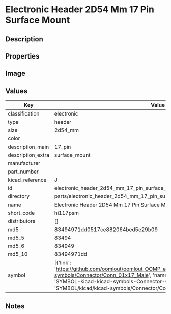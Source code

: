 # Electronic Header 2D54 Mm 17 Pin Surface Mount

## Description

## Properties


## Image


## Values

| Key | Value |
| --- | --- |
| classification | electronic |
| type | header |
| size | 2d54_mm |
| color |  |
| description_main | 17_pin |
| description_extra | surface_mount |
| manufacturer |  |
| part_number |  |
| kicad_reference | J |
| id | electronic_header_2d54_mm_17_pin_surface_mount |
| directory | parts/electronic_header_2d54_mm_17_pin_surface_mount |
| name | Electronic Header 2D54 Mm 17 Pin Surface Mount |
| short_code | hi117psm |
| distributors | [] |
| md5 | 83494971dd0517ce882064bed5e29b09 |
| md5_5 | 83494 |
| md5_6 | 834949 |
| md5_10 | 83494971dd |
| symbol | [{'link': 'https://github.com/oomlout/oomlout_OOMP_eda_V2/tree/main/SYMBOL/kicad/kicad-symbols/Connector/Conn_01x17_Male', 'name': 'Connector : Conn_01x17_Male', 'id': 'SYMBOL-kicad-kicad-symbols-Connector-Conn_01x17_Male', 'directory': 'SYMBOL/kicad/kicad-symbols/Connector/Conn_01x17_Male/'}] |

## Notes

